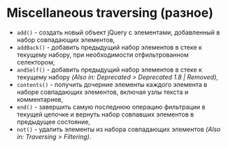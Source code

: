 # Miscellaneous traversing (разное)
- `add()` - создать новый объект jQuery с элементами, добавленный в набор совпадающих элементов,
- `addBack()` - добавить предыдущий набор элементов в стеке к текущему набору, при необходимости отфильтрованном селектором,
- `andSelf()` - добавить предыдущий набор элементов в стеке к текущему набору *(Also in: Deprecated > Deprecated 1.8 | Removed)*,
- `contents()` - получить дочерние элементы каждого элемента в наборе совпадающих элементов, включая узлы текста и комментариев,
- `end()` - завершить самую последнюю операцию фильтрации в текущей цепочке и вернуть набор совпавших элементов в предыдущее состояние,
- `not()` - удалить элементы из набора совпадающих элементов *(Also in: Traversing > Filtering)*.

